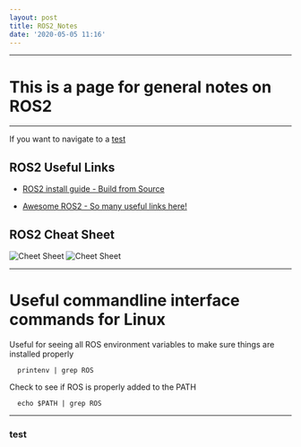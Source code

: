 ```yaml
---
layout: post
title: ROS2_Notes
date: '2020-05-05 11:16'
---
```


---

# This is a page for general notes on ROS2

---

If you want to navigate to a [test](#test)


## ROS2 Useful Links
>
- [ROS2 install guide - Build from Source](https://index.ros.org/doc/ros2/Installation/Eloquent/Linux-Development-Setup/)

- [Awesome ROS2 - So many useful links here!](https://github.com/fkromer/awesome-ros2)

>



## ROS2 Cheat Sheet
![Cheet Sheet](https://shspears.github.io/images/ros2_cheatsheet_1.png "ROS2 Cheet Sheet")
![Cheet Sheet](https://shspears.github.io/images/ros2_cheatsheet_2.png "ROS2 Cheet Sheet")

---
 # Useful commandline interface commands for Linux


Useful for seeing all ROS environment variables to make sure things are installed properly

      printenv | grep ROS

Check to see if ROS is properly added to the PATH

      echo $PATH | grep ROS

---

### test
